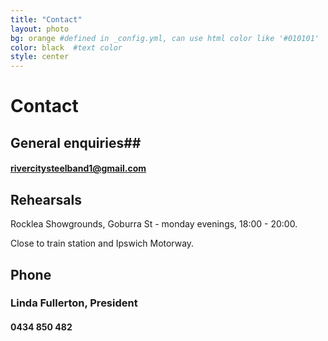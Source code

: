 ```yaml
---
title: "Contact"
layout: photo
bg: orange #defined in _config.yml, can use html color like '#010101'
color: black  #text color
style: center
---
```


# Contact

<div class="social-buttons">
    <div class="social-button">
      <div class="fb-follow" data-href="https://www.facebook.com/pages/Rivercity-Steel-Band/168384063371031?fref=ts"    data-layout="button" data-show-faces="true"></div>
    </div>
    <div class="social-button">  
      <div class="g-ytsubscribe social-button" data-channel="Rivercitysteel" data-layout="default" data-count="hidden"></div>
    </div>  
</div>

## General enquiries##

#### **rivercitysteelband1@gmail.com**

## Rehearsals

Rocklea Showgrounds, Goburra St - monday evenings, 18:00 - 20:00.

Close to train station and Ipswich Motorway. 

## Phone

### Linda Fullerton, President

#### **0434 850 482**





